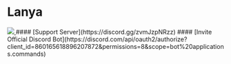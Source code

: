 # Lanya
<a href="https://top.gg/bot/860165618896207872">
  <img src="https://top.gg/api/widget/860165618896207872.svg">
</a>
#### [Support Server](https://discord.gg/zvmJzpNRzz)
#### [Invite Official Discord Bot](https://discord.com/api/oauth2/authorize?client_id=860165618896207872&permissions=8&scope=bot%20applications.commands)
